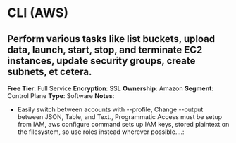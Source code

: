 # CLI (AWS)

## Perform various tasks like list buckets, upload data, launch, start, stop, and terminate EC2 instances, update security groups, create subnets, et cetera.

**Free Tier**: Full Service
**Encryption**: SSL
**Ownership**: Amazon
**Segment**: Control Plane
**Type**: Software
**Notes**:

- Easily switch between accounts with --profile, Change --output between JSON, Table, and Text., Programmatic Access must be setup from IAM, aws configure command sets up IAM keys, stored plaintext on the filesystem, so use roles instead wherever possible.…: 
